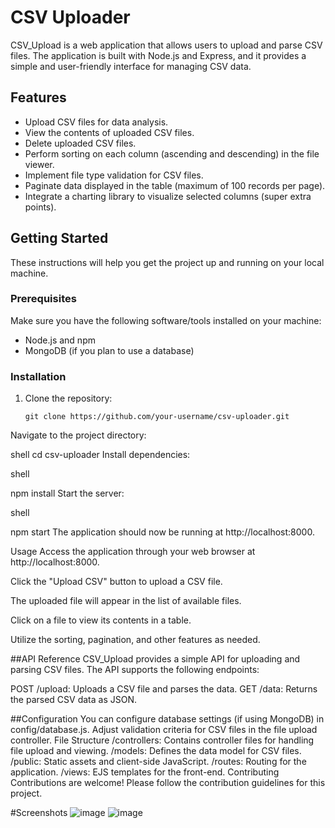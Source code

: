 # CSV Uploader

CSV_Upload is a web application that allows users to upload and parse CSV files. The application is built with Node.js and Express, and it provides a simple and user-friendly interface for managing CSV data.


## Features

- Upload CSV files for data analysis.
- View the contents of uploaded CSV files.
- Delete uploaded CSV files.
- Perform sorting on each column (ascending and descending) in the file viewer.
- Implement file type validation for CSV files.
- Paginate data displayed in the table (maximum of 100 records per page).
- Integrate a charting library to visualize selected columns (super extra points).

## Getting Started

These instructions will help you get the project up and running on your local machine.

### Prerequisites

Make sure you have the following software/tools installed on your machine:

- Node.js and npm
- MongoDB (if you plan to use a database)

### Installation

1. Clone the repository:

   ```shell
   git clone https://github.com/your-username/csv-uploader.git
Navigate to the project directory:

shell
cd csv-uploader
Install dependencies:

shell

npm install
Start the server:

shell

npm start
The application should now be running at http://localhost:8000.

Usage
Access the application through your web browser at http://localhost:8000.

Click the "Upload CSV" button to upload a CSV file.

The uploaded file will appear in the list of available files.

Click on a file to view its contents in a table.

Utilize the sorting, pagination, and other features as needed.

##API Reference
CSV_Upload provides a simple API for uploading and parsing CSV files. The API supports the following endpoints:

POST /upload: Uploads a CSV file and parses the data.
GET /data: Returns the parsed CSV data as JSON.




##Configuration
You can configure database settings (if using MongoDB) in config/database.js.
Adjust validation criteria for CSV files in the file upload controller.
File Structure
/controllers: Contains controller files for handling file upload and viewing.
/models: Defines the data model for CSV files.
/public: Static assets and client-side JavaScript.
/routes: Routing for the application.
/views: EJS templates for the front-end.
Contributing
Contributions are welcome! Please follow the contribution guidelines for this project.


#Screenshots
![image](https://github.com/DeekshaTiwari5/CSV_Upload/assets/133259464/bc1ebf8e-08af-456a-acdf-d05c38c5aafa)
![image](https://github.com/DeekshaTiwari5/CSV_Upload/assets/133259464/687e4b00-3610-4bc1-b52f-49dc8d0a3219)


